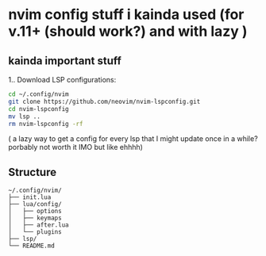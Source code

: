# nvim config stuff i kainda used (for v.11+ (should work?) and with lazy )




## kainda important stuff

1.. Download LSP configurations:
```bash
cd ~/.config/nvim
git clone https://github.com/neovim/nvim-lspconfig.git
cd nvim-lspconfig
mv lsp ..
rm nvim-lspconfig -rf
```

( a lazy way to get a config for every lsp that I might update once in a while? porbably not worth it IMO but like ehhhh)


## Structure

```
~/.config/nvim/
├── init.lua   
├── lua/config/
│   ├── options
│   ├── keymaps
│   ├── after.lua
│   └── plugins
├── lsp/       
└── README.md  
```


